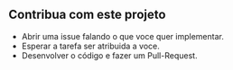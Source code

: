 ## Contribua com este projeto
- Abrir uma issue falando o que voce quer implementar.
- Esperar a tarefa ser atribuida a voce.
- Desenvolver o código e fazer um Pull-Request.

